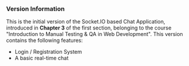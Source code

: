 ### Version Information
This is the initial version of the Socket.IO based Chat Application, introduced in **Chapter 3** of the first section, belonging to the course "Introduction to Manual Testing & QA in Web Development".
This version contains the following features:
- Login / Registration System
- A basic real-time chat
